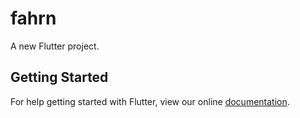 # fahrn

A new Flutter project.

## Getting Started

For help getting started with Flutter, view our online
[documentation](http://flutter.io/).
